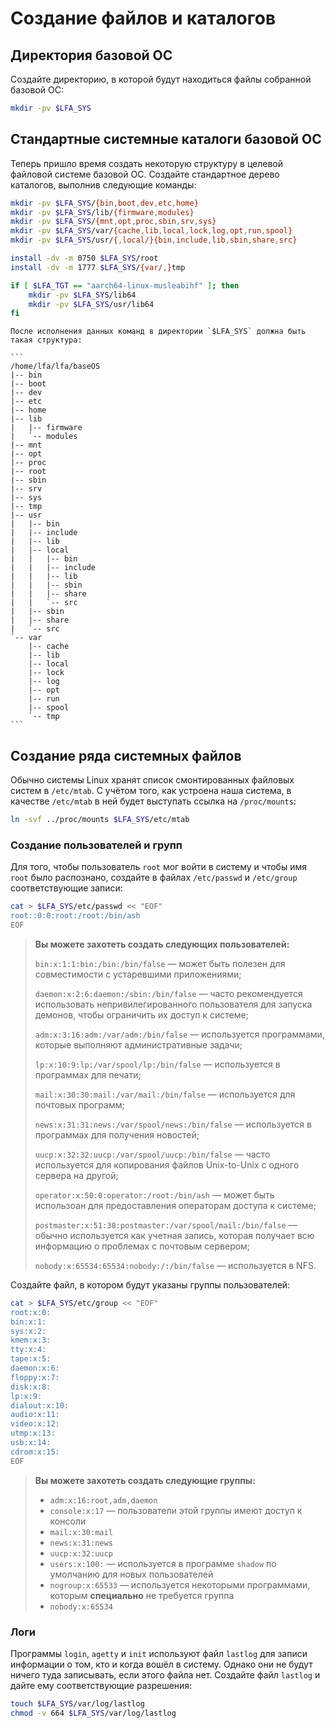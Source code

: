 # Создание файлов и каталогов

## Директория базовой ОС

Создайте директорию, в которой будут находиться файлы собранной базовой ОС:

```bash
mkdir -pv $LFA_SYS
```

## Стандартные системные каталоги базовой ОС

Теперь пришло время создать некоторую структуру в целевой файловой системе базовой ОС. Создайте стандартное дерево каталогов, выполнив следующие команды:

```bash
mkdir -pv $LFA_SYS/{bin,boot,dev,etc,home}
mkdir -pv $LFA_SYS/lib/{firmware,modules}
mkdir -pv $LFA_SYS/{mnt,opt,proc,sbin,srv,sys}
mkdir -pv $LFA_SYS/var/{cache,lib,local,lock,log,opt,run,spool}
mkdir -pv $LFA_SYS/usr/{,local/}{bin,include,lib,sbin,share,src}

install -dv -m 0750 $LFA_SYS/root
install -dv -m 1777 $LFA_SYS/{var/,}tmp

if [ $LFA_TGT == "aarch64-linux-musleabihf" ]; then
    mkdir -pv $LFA_SYS/lib64
    mkdir -pv $LFA_SYS/usr/lib64
fi
```

~~~admonish tip title="Проверьте себя" collapsible=true
После исполнения данных команд в директории `$LFA_SYS` должна быть такая структура:

```
/home/lfa/lfa/baseOS
|-- bin
|-- boot
|-- dev
|-- etc
|-- home
|-- lib
|   |-- firmware
|   `-- modules
|-- mnt
|-- opt
|-- proc
|-- root
|-- sbin
|-- srv
|-- sys
|-- tmp
|-- usr
|   |-- bin
|   |-- include
|   |-- lib
|   |-- local
|   |   |-- bin
|   |   |-- include
|   |   |-- lib
|   |   |-- sbin
|   |   |-- share
|   |   `-- src
|   |-- sbin
|   |-- share
|   `-- src
`-- var
    |-- cache
    |-- lib
    |-- local
    |-- lock
    |-- log
    |-- opt
    |-- run
    |-- spool
    `-- tmp
```
~~~

## Создание ряда системных файлов

Обычно системы Linux хранят список смонтированных файловых систем в `/etc/mtab`. С учётом того, как устроена наша система, в качестве `/etc/mtab` в ней будет выступать ссылка на `/proc/mounts`:

```bash
ln -svf ../proc/mounts $LFA_SYS/etc/mtab
```

### Создание пользователей и групп

Для того, чтобы пользователь `root` мог войти в систему и чтобы имя `root` было распознано, создайте в файлах `/etc/passwd` и `/etc/group` соответствующие записи:

```bash
cat > $LFA_SYS/etc/passwd << "EOF"
root::0:0:root:/root:/bin/ash
EOF
```

> **Вы можете захотеть создать следующих пользователей:**
>
> `bin:x:1:1:bin:/bin:/bin/false` — может быть полезен для совместимости с устаревшими приложениями;
>
> `daemon:x:2:6:daemon:/sbin:/bin/false` — часто рекомендуется использовать непривилегированного пользователя для запуска демонов, чтобы ограничить их доступ к системе;
>
> `adm:x:3:16:adm:/var/adm:/bin/false` — используется программами, которые выполняют административные задачи;
>
> `lp:x:10:9:lp:/var/spool/lp:/bin/false` — используется в программах для печати;
>
> `mail:x:30:30:mail:/var/mail:/bin/false` — используется для почтовых программ;
>
> `news:x:31:31:news:/var/spool/news:/bin/false` — используется в программах для получения новостей;
>
> `uucp:x:32:32:uucp:/var/spool/uucp:/bin/false` — часто используется для копирования файлов Unix-to-Unix с одного сервера на другой;
>
> `operator:x:50:0:operator:/root:/bin/ash` — может быть использоан для предоставления операторам доступа к системе;
>
> `postmaster:x:51:30:postmaster:/var/spool/mail:/bin/false` —  обычно используется как учетная запись, которая получает всю информацию о проблемах с почтовым сервером;
>
> `nobody:x:65534:65534:nobody:/:/bin/false` — используется в NFS.

Создайте файл, в котором будут указаны группы пользователей:

```bash
cat > $LFA_SYS/etc/group << "EOF"
root:x:0:
bin:x:1:
sys:x:2:
kmem:x:3:
tty:x:4:
tape:x:5:
daemon:x:6:
floppy:x:7:
disk:x:8:
lp:x:9:
dialout:x:10:
audio:x:11:
video:x:12:
utmp:x:13:
usb:x:14:
cdrom:x:15:
EOF
```

> **Вы можете захотеть создать следующие группы:**
>
> - `adm:x:16:root,adm,daemon`
> - `console:x:17` — пользователи этой группы имеют доступ к консоли
> - `mail:x:30:mail`
> - `news:x:31:news`
> - `uucp:x:32:uucp`
> - `users:x:100:` — используется в программе `shadow` по умолчанию для новых пользователей
> - `nogroup:x:65533` — используется некоторыми программами, которым **специально** не требуется группа
> - `nobody:x:65534`

### Логи

Программы `login`, `agetty` и `init` используют файл `lastlog` для записи информации о том, кто и когда вошёл в систему. Однако они не будут ничего туда записывать, если этого файла нет. Создайте файл `lastlog` и дайте ему соответствующие разрешения:

```bash
touch $LFA_SYS/var/log/lastlog
chmod -v 664 $LFA_SYS/var/log/lastlog
```
